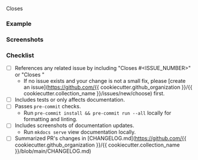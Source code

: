 <!-- 
Thanks for opening a pull request to {{ cookiecutter.collection_name }} 🎉!

Please make sure that your title neatly summarizes the proposed changes.
-->

<!-- Overview -->

Closes

### Example
<!-- A code blurb is best. Changes to features should include an example that is executable by a new user. -->

### Screenshots
<!--
Any relevant screenshots, e.g.
- the updated docs page from `mkdocs serve`
- output from running the example
- service integration test results
-->

### Checklist
<!-- These boxes may be checked after opening the pull request. -->

- [ ] References any related issue by including "Closes #<ISSUE_NUMBER>" or "Closes <Issue URL>"
	- If no issue exists and your change is not a small fix, please [create an issue](https://github.com/{{ cookiecutter.github_organization }}/{{ cookiecutter.collection_name }}/issues/new/choose) first.
- [ ] Includes tests or only affects documentation.
- [ ] Passes `pre-commit` checks.
  - Run `pre-commit install && pre-commit run --all` locally for formatting and linting.
- [ ] Includes screenshots of documentation updates.
  - Run `mkdocs serve` view documentation locally.
- [ ] Summarized PR's changes in [CHANGELOG.md](https://github.com/{{ cookiecutter.github_organization }}/{{ cookiecutter.collection_name }}/blob/main/CHANGELOG.md)
